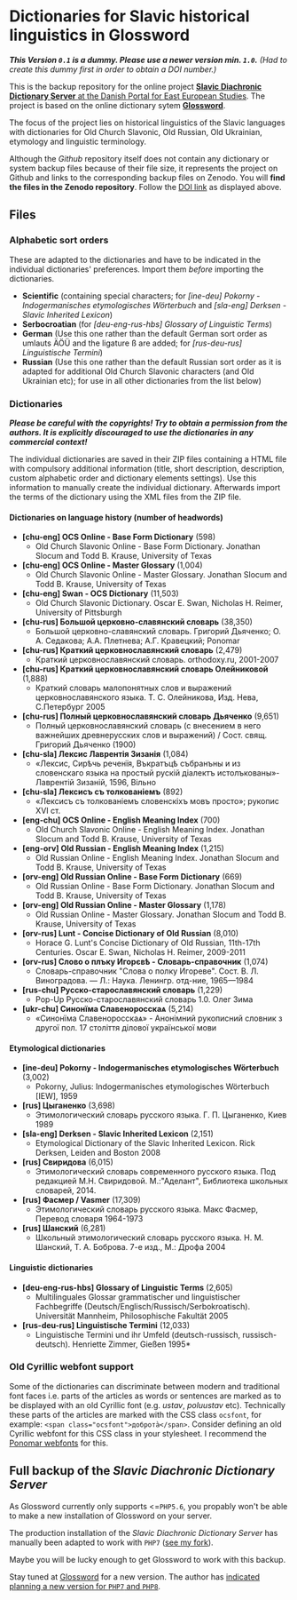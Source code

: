 # Dictionaries for Slavic historical linguistics in Glossword

**_This Version `0.1` is a *dummy*. Please use a newer version min. `1.0`._** *(Had to create this dummy first in order to obtain a DOI number.)*

This is the backup repository for the online project [**Slavic Diachronic Dictionary Server** at the Danish Portal for East European Studies](https://ordbog.oesteuropastudier.dk/). The project is based on the online dictionary sytem [**Glossword**](https://github.com/glosswordteam/Glossword).

The focus of the project lies on historical linguistics of the Slavic languages with dictionaries for Old Church Slavonic, Old Russian, Old Ukrainian, etymology and linguistic terminology.

Although the *Github* repository itself does not contain any dictionary or system backup files because of their file size, it represents the project on Github and links to the corresponding backup files on Zenodo. You will **find the files in the Zenodo repository**. Follow the [DOI link]() as displayed above.

## Files

### Alphabetic sort orders
These are adapted to the dictionaries and have to be indicated in the individual dictionaries' preferences. Import them *before* importing the dictionaries.

- **Scientific** (containing special characters; for *[ine-deu] Pokorny - Indogermanisches etymologisches Wörterbuch* and *[sla-eng] Derksen - Slavic Inherited Lexicon*)
- **Serbocroatian** (for *[deu-eng-rus-hbs] Glossary of Linguistic Terms*)
- **German** (Use this one rather than the default German sort order as umlauts ÄÖÜ and the ligature ß are added; for *[rus-deu-rus] Linguistische Termini*)
- **Russian** (Use this one rather than the default Russian sort order as it is adapted for additional Old Church Slavonic characters (and Old Ukrainian etc); for use in all other dictionaries from the list below)

### Dictionaries

**_Please be careful with the copyrights! Try to obtain a permission from the authors. It is explicitly discouraged to use the dictionaries in any commercial context!_**

The individual dictionaries are saved in their ZIP files containing a HTML file with compulsory additional information (title, short description, description, custom alphabetic order and dictionary elements settings). Use this information to manually create the individual dictionary. Afterwards import the terms of the dictionary using the XML files from the ZIP file.

#### Dictionaries on language history (number of headwords)
- **[chu-eng] OCS Online - Base Form Dictionary** (598)
  - Old Church Slavonic Online - Base Form Dictionary. Jonathan Slocum and Todd B. Krause, University of Texas
- **[chu-eng] OCS Online - Master Glossary** (1,004)
  - Old Church Slavonic Online - Master Glossary. Jonathan Slocum and Todd B. Krause, University of Texas
- **[chu-eng] Swan - OCS Dictionary** (11,503)
  - Old Church Slavonic Dictionary. Oscar E. Swan, Nicholas H. Reimer, University of Pittsburgh
- **[chu-rus] Большой церковно-славянский словарь** (38,350)
  - Большой церковно-славянский словарь. Григорий Дьяченко; О. А. Седакова; А.А. Плетнева; А.Г. Кравецкий; Ponomar
- **[chu-rus] Краткий церковнославянский словарь** (2,479)
  - Краткий церковнославянский словарь. orthodoxy.ru, 2001-2007
- **[chu-rus] Краткий церковнославянский словарь Олейниковой** (1,888)
  - Краткий словарь малопонятных слов и выражений церковнославянского языка. Т. С. Олейникова, Изд. Нева, C.Петербург 2005
- **[chu-rus] Полный церковнославянский словарь Дьяченко** (9,651)
  - Полный церковнославянский словарь (с внесением в него важнейших древнерусских слов и выражений) / Сост. свящ. Григорий Дьяченко (1900)
- **[chu-sla] Лексис Лаврентія Зизанія** (1,084)
  - «Лексис, Сирѣчь реченїя, Въкратъцѣ събранъны и из словенскаго языка на простый рускій діалектъ истолъкованы»-Лаврентій Зизаній, 1596, Вільно
- **[chu-sla] Лексисъ съ толкованіемъ** (892)
  - «Лексисъ съ толкованiемъ словенскіхъ мовъ просто»; рукопис XVI ст.
- **[eng-chu] OCS Online - English Meaning Index** (700)
  - Old Church Slavonic Online - English Meaning Index. Jonathan Slocum and Todd B. Krause, University of Texas
- **[eng-orv] Old Russian - English Meaning Index** (1,215)
  - Old Russian Online - English Meaning Index. Jonathan Slocum and Todd B. Krause, University of Texas
- **[orv-eng] Old Russian Online - Base Form Dictionary** (669)
  - Old Russian Online - Base Form Dictionary. Jonathan Slocum and Todd B. Krause, University of Texas
- **[orv-eng] Old Russian Online - Master Glossary** (1,178)
  - Old Russian Online - Master Glossary. Jonathan Slocum and Todd B. Krause, University of Texas
- **[orv-rus] Lunt - Concise Dictionary of Old Russian** (8,010)
  - Horace G. Lunt's Concise Dictionary of Old Russian, 11th-17th Centuries. Oscar E. Swan, Nicholas H. Reimer, 2009-2011
- **[orv-rus] Слово о плъку Игорєвѣ - Словарь-справочник** (1,074)
  - Словарь-справочник "Слова о полку Игореве". Сост. В. Л. Виноградова. — Л.: Наука. Ленингр. отд-ние, 1965—1984
- **[rus-chu] Русско-старославянский словарь** (1,229)
  - Pop-Up Русско-старославянский словарь 1.0. Олег Зима
- **[ukr-chu] Синонїма Славеноросскаѧ** (5,214)
  - «Синонїма Славеноросскаѧ» - Анонімний рукописний словник з другої пол. 17 століття ділової української мови

#### Etymological dictionaries

- **[ine-deu] Pokorny - Indogermanisches etymologisches Wörterbuch** (3,002)
  - Pokorny, Julius: Indogermanisches etymologisches Wörterbuch [IEW], 1959
- **[rus] Цыганенко** (3,698)
  - Этимологический словарь русского языка. Г. П. Цыганенко, Киев 1989
- **[sla-eng] Derksen - Slavic Inherited Lexicon** (2,151)
  - Etymological Dictionary of the Slavic Inherited Lexicon. Rick Derksen, Leiden and Boston 2008
- **[rus] Свиридова** (6,015)
  - Этимологический словарь современного русского языка. Под редакцией М.Н. Свиридовой. М.:"Аделант", Библиотека школьных словарей, 2014.
- **[rus] Фасмер / Vasmer** (17,309)
  - Этимологический словарь русского языка. Макс Фасмер, Перевод словаря 1964-1973
- **[rus] Шанский** (6,281)
  - Школьный этимологический словарь русского языка. Н. М. Шанский, Т. А. Боброва. 7-е изд., М.: Дрофа 2004

#### Linguistic dictionaries

- **[deu-eng-rus-hbs] Glossary of Linguistic Terms** (2,605)
  - Multilinguales Glossar grammatischer und linguistischer Fachbegriffe (Deutsch/Englisch/Russisch/Serbokroatisch). Universität Mannheim, Philosophische Fakultät 2005
- **[rus-deu-rus] Linguistische Termini** (12,033)
  - Linguistische Termini und ihr Umfeld (deutsch-russisch, russisch-deutsch). Henriette Zimmer, Gießen 1995*

### Old Cyrillic webfont support
Some of the dictionaries can discriminate between modern and traditional font faces i.e. parts of the articles as words or sentences are marked as to be displayed with an old Cyrillic font (e.g. *ustav*, *poluustav* etc). Technically these parts of the articles are marked with the CSS class `ocsfont`, for example:
`<span class="ocsfont">доброта̀</span>`.
Consider defining an old Cyrillic webfont for this CSS class in your stylesheet. I recommend the [Ponomar webfonts](https://sci.ponomar.net/tools.html#web-fonts) for this.

## Full backup of the *Slavic Diachronic Dictionary Server*
As Glossword currently only supports <=`PHP5.6`, you propably won't be able to make a new installation of Glossword on your server.

The production installation of the *Slavic Diachronic Dictionary Server* has manually been adapted to work with `PHP7` ([see my fork](https://github.com/pod-o-mart/Glossword)).

Maybe you will be lucky enough to get Glossword to work with this backup.

Stay tuned at [Glossword](https://github.com/glosswordteam/Glossword) for a new version. The author has [indicated planning a new version for `PHP7` and `PHP8`](https://github.com/glosswordteam/Glossword/issues/10).

